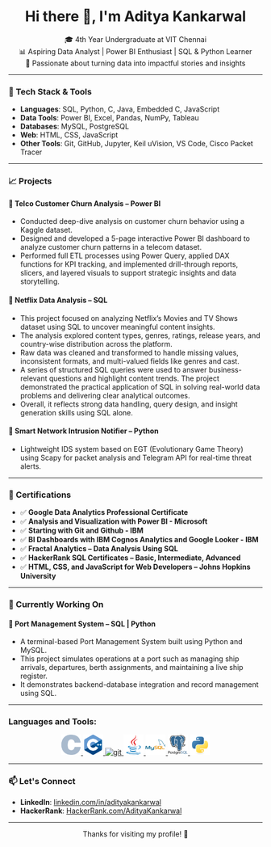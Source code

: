 <h1 align="center">Hi there 👋, I'm Aditya Kankarwal</h1>

<p align="center">
🎓 4th Year Undergraduate at VIT Chennai<br>
📊 Aspiring Data Analyst | Power BI Enthusiast | SQL & Python Learner<br>
🚀 Passionate about turning data into impactful stories and insights
</p>

---

### 🔧 Tech Stack & Tools
- **Languages**: SQL, Python, C, Java, Embedded C, JavaScript
- **Data Tools**: Power BI, Excel, Pandas, NumPy, Tableau
- **Databases**: MySQL, PostgreSQL
- **Web**: HTML, CSS, JavaScript
- **Other Tools**: Git, GitHub, Jupyter, Keil uVision, VS Code, Cisco Packet Tracer

---

### 📈 Projects

#### 🔹 Telco Customer Churn Analysis – Power BI
- Conducted deep-dive analysis on customer churn behavior using a Kaggle dataset.
- Designed and developed a 5-page interactive Power BI dashboard to analyze customer churn patterns in a telecom dataset.
- Performed full ETL processes using Power Query, applied DAX functions for KPI tracking, and implemented drill-through reports, slicers, and layered visuals to support strategic insights and data storytelling.

#### 🔹 Netflix Data Analysis – SQL
- This project focused on analyzing Netflix’s Movies and TV Shows dataset using SQL to uncover meaningful content insights.
- The analysis explored content types, genres, ratings, release years, and country-wise distribution across the platform.
- Raw data was cleaned and transformed to handle missing values, inconsistent formats, and multi-valued fields like genres and cast.
- A series of structured SQL queries were used to answer business-relevant questions and highlight content trends. The project demonstrated the practical application of SQL in solving real-world data problems and delivering clear analytical outcomes.
- Overall, it reflects strong data handling, query design, and insight generation skills using SQL alone.

#### 🔹 Smart Network Intrusion Notifier – Python
- Lightweight IDS system based on EGT (Evolutionary Game Theory) using Scapy for packet analysis and Telegram API for real-time threat alerts.


---

### 📜 Certifications

- ✅ **Google Data Analytics Professional Certificate** 
- ✅ **Analysis and Visualization with Power BI - Microsoft** 
- ✅ **Starting with Git and Github - IBM**
- ✅ **BI Dashboards with IBM Cognos Analytics and Google Looker - IBM**
- ✅ **Fractal Analytics – Data Analysis Using SQL**
- ✅ **HackerRank SQL Certificates – Basic, Intermediate, Advanced**
- ✅ **HTML, CSS, and JavaScript for Web Developers – Johns Hopkins University**


---

### 🌱 Currently Working On
#### 🔹 Port Management System – SQL | Python
- A terminal-based Port Management System built using Python and MySQL.
- This project simulates operations at a port such as managing ship arrivals, departures, berth assignments, and maintaining a live ship register.
- It demonstrates backend-database integration and record management using SQL.

---

<h3 align="left">Languages and Tools:</h3>
<p align="center"> <a href="https://www.cprogramming.com/" target="_blank" rel="noreferrer"> <img src="https://raw.githubusercontent.com/devicons/devicon/master/icons/c/c-original.svg" alt="c" width="40" height="40"/> </a> <a href="https://www.w3schools.com/cpp/" target="_blank" rel="noreferrer"> <img src="https://raw.githubusercontent.com/devicons/devicon/master/icons/cplusplus/cplusplus-original.svg" alt="cplusplus" width="40" height="40"/> </a> <a href="https://git-scm.com/" target="_blank" rel="noreferrer"> <img src="https://www.vectorlogo.zone/logos/git-scm/git-scm-icon.svg" alt="git" width="40" height="40"/> </a> <a href="https://www.java.com" target="_blank" rel="noreferrer"> <img src="https://raw.githubusercontent.com/devicons/devicon/master/icons/java/java-original.svg" alt="java" width="40" height="40"/> </a> <a href="https://www.mysql.com/" target="_blank" rel="noreferrer"> <img src="https://raw.githubusercontent.com/devicons/devicon/master/icons/mysql/mysql-original-wordmark.svg" alt="mysql" width="40" height="40"/> </a> <a href="https://www.postgresql.org" target="_blank" rel="noreferrer"> <img src="https://raw.githubusercontent.com/devicons/devicon/master/icons/postgresql/postgresql-original-wordmark.svg" alt="postgresql" width="40" height="40"/> </a> <a href="https://www.python.org" target="_blank" rel="noreferrer"> <img src="https://raw.githubusercontent.com/devicons/devicon/master/icons/python/python-original.svg" alt="python" width="40" height="40"/> </a> </p>

---

### 📫 Let's Connect
- **LinkedIn**: [linkedin.com/in/adityakankarwal](https://www.linkedin.com/in/aditya-kankarwal-68b626300/)
- **HackerRank**: [HackerRank.com/AdityaKankarwal](https://www.hackerrank.com/profile/aditya_kankarwa1)

---

<p align="center">Thanks for visiting my profile! 🚀</p>
